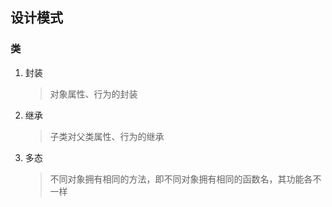 ## 设计模式

### 类

1. 封装

   > 对象属性、行为的封装

2. 继承

   > 子类对父类属性、行为的继承

3. 多态

   > 不同对象拥有相同的方法，即不同对象拥有相同的函数名，其功能各不一样